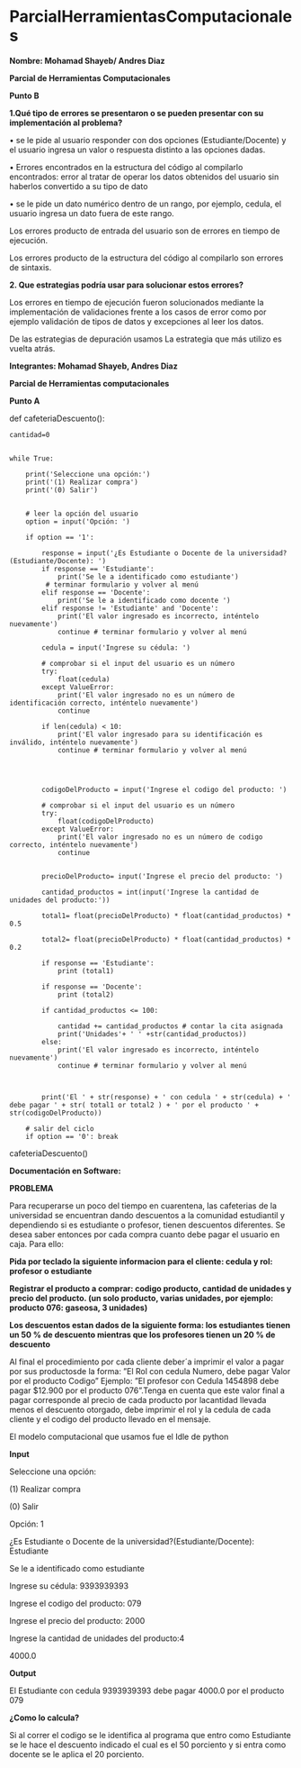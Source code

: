 # ParcialHerramientasComputacionales

**Nombre: Mohamad Shayeb/ Andres Diaz**

**Parcial de Herramientas Computacionales**

**Punto B**


**1.Qué tipo de errores se presentaron o se pueden presentar con su implementación al problema?**

•	se le pide al usuario responder con dos opciones (Estudiante/Docente) y el usuario ingresa un valor o respuesta distinto a las opciones dadas.

•	Errores encontrados en la estructura del código al compilarlo encontrados:
error al tratar de operar los datos obtenidos del usuario sin haberlos convertido a su tipo de dato

•	se le pide un dato numérico dentro de un rango, por ejemplo, cedula, el usuario ingresa un dato fuera de este rango.

Los errores producto de entrada del usuario son de errores en tiempo de ejecución.

Los errores producto de la estructura del código al compilarlo son errores de sintaxis.

**2. Que estrategias podría usar para solucionar estos errores?**

Los errores en tiempo de ejecución fueron solucionados mediante la implementación de validaciones frente a los casos de error como por ejemplo validación de tipos de datos y excepciones al leer los datos.

De las estrategias de depuración usamos La estrategia que más utilizo es vuelta atrás.



**Integrantes: Mohamad Shayeb, Andres Diaz**

**Parcial de Herramientas computacionales**

**Punto A**





def cafeteriaDescuento():

    cantidad=0
    

    while True:
        
        print('Seleccione una opción:')
        print('(1) Realizar compra')
        print('(0) Salir')


        # leer la opción del usuario 
        option = input('Opción: ')

        if option == '1':

            response = input('¿Es Estudiante o Docente de la universidad?(Estudiante/Docente): ')
            if response == 'Estudiante':
                print('Se le a identificado como estudiante')
             # terminar formulario y volver al menú
            elif response == 'Docente':
                print('Se le a identificado como docente ')
            elif response != 'Estudiante' and 'Docente':
                print('El valor ingresado es incorrecto, inténtelo nuevamente')
                continue # terminar formulario y volver al menú            

            cedula = input('Ingrese su cédula: ')

            # comprobar si el input del usuario es un número
            try:
                float(cedula)
            except ValueError:
                print('El valor ingresado no es un número de identificación correcto, inténtelo nuevamente')
                continue

            if len(cedula) < 10:
                print('El valor ingresado para su identificación es inválido, inténtelo nuevamente')
                continue # terminar formulario y volver al menú



        
            codigoDelProducto = input('Ingrese el codigo del producto: ')

            # comprobar si el input del usuario es un número
            try:
                float(codigoDelProducto)
            except ValueError:
                print('El valor ingresado no es un número de codigo correcto, inténtelo nuevamente')
                continue
            
            
            precioDelProducto= input('Ingrese el precio del producto: ')

            cantidad_productos = int(input('Ingrese la cantidad de unidades del producto:'))

            total1= float(precioDelProducto) * float(cantidad_productos) * 0.5

            total2= float(precioDelProducto) * float(cantidad_productos) * 0.2

            if response == 'Estudiante':
                print (total1)

            if response == 'Docente':
                print (total2)
                                                   
            if cantidad_productos <= 100:

                cantidad += cantidad_productos # contar la cita asignada
                print('Unidades'+ ' ' +str(cantidad_productos))                
            else:
                print('El valor ingresado es incorrecto, inténtelo nuevamente')
                continue # terminar formulario y volver al menú


                
            print('El ' + str(response) + ' con cedula ' + str(cedula) + ' debe pagar ' + str( total1 or total2 ) + ' por el producto ' + str(codigoDelProducto))

        # salir del ciclo
        if option == '0': break
            
cafeteriaDescuento()   

**Documentación en Software:**

**PROBLEMA**

Para recuperarse un poco del tiempo en cuarentena, las cafeterias de la universidad se encuentran dando descuentos a la comunidad estudiantil y dependiendo si es estudiante o profesor, tienen descuentos diferentes. Se desea saber entonces por cada compra cuanto debe pagar el usuario en caja. Para ello:

**Pida por teclado la siguiente informacion para el cliente: cedula y rol: profesor o estudiante** 

**Registrar el producto a comprar: codigo producto, cantidad de unidades y precio del producto. (un solo producto, varias unidades, por ejemplo: producto 076: gaseosa, 3 unidades)**

**Los descuentos estan dados de la siguiente forma: los estudiantes tienen un 50 % de descuento mientras que los profesores tienen un 20 % de descuento**

Al final el procedimiento por cada cliente deber´a imprimir el valor a pagar por sus productosde la forma: ”El Rol con cedula Numero, debe pagar Valor por el producto Codigo” Ejemplo: ”El profesor con Cedula 1454898 debe pagar $12.900 por el producto 076”.Tenga en cuenta que este valor final a pagar corresponde al precio de cada producto por lacantidad llevada menos el descuento otorgado, debe imprimir el rol y la cedula de cada cliente y el codigo del producto llevado en el mensaje.


El modelo computacional que usamos fue el Idle de python

**Input** 

Seleccione una opción:

(1) Realizar compra

(0) Salir

Opción: 1

¿Es Estudiante o Docente de la universidad?(Estudiante/Docente): Estudiante

Se le a identificado como estudiante

Ingrese su cédula: 9393939393

Ingrese el codigo del producto: 079

Ingrese el precio del producto: 2000

Ingrese la cantidad de unidades del producto:4

4000.0

**Output** 

El Estudiante con cedula 9393939393 debe pagar 4000.0 por el producto 079

**¿Como lo calcula?**

Si al correr el codigo se le identifica al programa que entro como Estudiante se le hace el descuento indicado el cual es el 50 porciento y si entra como docente se le aplica el 20 porciento.























        

